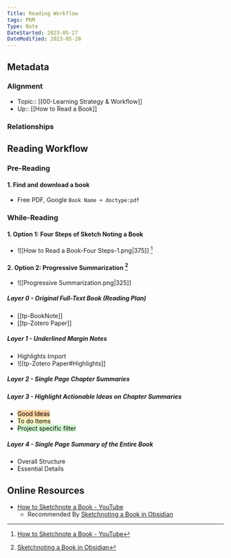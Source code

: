 ```yaml
---
Title: Reading Workflow
tags: PKM
Type: Note
DateStarted: 2023-05-27
DateModified: 2023-05-28
---
```

## Metadata
### Alignment
- Topic:: [[00-Learning Strategy & Workflow]]
- Up:: [[How to Read a Book]]
### Relationships
## Reading Workflow
### Pre-Reading
#### 1. Find and download a book
- Free PDF, Google  `Book Name + doctype:pdf`
### While-Reading
#### 1. Option 1: Four Steps of Sketch Noting a Book
- ![[How to Read a Book-Four Steps-1.png|375]] [^1]
#### 2. Option 2: Progressive Summarization [^2]
- ![[Progressive Summarization.png|325]]
##### Layer 0 - Original Full-Text Book (Reading Plan)
- [[tp-BookNote]]
- [[tp-Zotero Paper]]
##### Layer 1 - Underlined Margin Notes
- Highlights Import
- ![[tp-Zotero Paper#Highlights]]
##### Layer 2 - Single Page Chapter Summaries
##### Layer 3 - Highlight Actionable Ideas on Chapter Summaries
- <mark style="background: #FFB86CA6;">Good Ideas</mark>
- <mark style="background: #FFF3A3A6;">To do Items</mark>
- <mark style="background: #BBFABBA6;">Project specific filter</mark>
##### Layer 4 - Single Page Summary of the Entire Book
- Overall Structure
- Essential Details
## Online Resources
- [How to Sketchnote a Book - YouTube](https://www.youtube.com/watch?v=jfXE6VCBo3k) 
	- Recommended By [Sketchnoting a Book in Obsidian](https://www.zsolt.blog/2021/07/sketchnoting-book-in-obsidian.html#more)

[^1]: [How to Sketchnote a Book - YouTube](https://www.youtube.com/watch?v=jfXE6VCBo3k)
[^2]: [Sketchnoting a Book in Obsidian](https://www.zsolt.blog/2021/07/sketchnoting-book-in-obsidian.html#more)